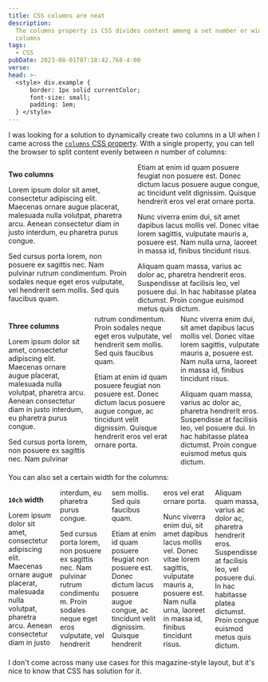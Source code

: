 ```yaml
---
title: CSS columns are neat
description:
  The columns property is CSS divides content among a set number or width of
  columns
tags:
  - CSS
pubDate: 2023-08-01T07:18:42.768-4:00
verse:
head: >-
  <style> div.example {
      border: 1px solid currentColor;
      font-size: small;
      padding: 1em;
  } </style>
---
```


I was looking for a solution to dynamically create two columns in a UI when I
came across the
[`columns` CSS property](https://developer.mozilla.org/en-US/docs/Web/CSS/columns).
With a single property, you can tell the browser to split content evenly between
_n_ number of columns:

<div class="example stack()" style="columns: 2">

**Two columns**

Lorem ipsum dolor sit amet, consectetur adipiscing elit. Maecenas ornare augue
placerat, malesuada nulla volutpat, pharetra arcu. Aenean consectetur diam in
justo interdum, eu pharetra purus congue.

Sed cursus porta lorem, non posuere ex sagittis nec. Nam pulvinar rutrum
condimentum. Proin sodales neque eget eros vulputate, vel hendrerit sem mollis.
Sed quis faucibus quam.

Etiam at enim id quam posuere feugiat non posuere est. Donec dictum lacus
posuere augue congue, ac tincidunt velit dignissim. Quisque hendrerit eros vel
erat ornare porta.

Nunc viverra enim dui, sit amet dapibus lacus mollis vel. Donec vitae lorem
sagittis, vulputate mauris a, posuere est. Nam nulla urna, laoreet in massa id,
finibus tincidunt risus.

Aliquam quam massa, varius ac dolor ac, pharetra hendrerit eros. Suspendisse at
facilisis leo, vel posuere dui. In hac habitasse platea dictumst. Proin congue
euismod metus quis dictum.

</div>

<div class="example stack()" style="columns: 3">

**Three columns**

Lorem ipsum dolor sit amet, consectetur adipiscing elit. Maecenas ornare augue
placerat, malesuada nulla volutpat, pharetra arcu. Aenean consectetur diam in
justo interdum, eu pharetra purus congue.

Sed cursus porta lorem, non posuere ex sagittis nec. Nam pulvinar rutrum
condimentum. Proin sodales neque eget eros vulputate, vel hendrerit sem mollis.
Sed quis faucibus quam.

Etiam at enim id quam posuere feugiat non posuere est. Donec dictum lacus
posuere augue congue, ac tincidunt velit dignissim. Quisque hendrerit eros vel
erat ornare porta.

Nunc viverra enim dui, sit amet dapibus lacus mollis vel. Donec vitae lorem
sagittis, vulputate mauris a, posuere est. Nam nulla urna, laoreet in massa id,
finibus tincidunt risus.

Aliquam quam massa, varius ac dolor ac, pharetra hendrerit eros. Suspendisse at
facilisis leo, vel posuere dui. In hac habitasse platea dictumst. Proin congue
euismod metus quis dictum.

</div>

You can also set a certain width for the columns:

<div class="example stack()" style="columns: 10ch">

**`10ch` width**

Lorem ipsum dolor sit amet, consectetur adipiscing elit. Maecenas ornare augue
placerat, malesuada nulla volutpat, pharetra arcu. Aenean consectetur diam in
justo interdum, eu pharetra purus congue.

Sed cursus porta lorem, non posuere ex sagittis nec. Nam pulvinar rutrum
condimentum. Proin sodales neque eget eros vulputate, vel hendrerit sem mollis.
Sed quis faucibus quam.

Etiam at enim id quam posuere feugiat non posuere est. Donec dictum lacus
posuere augue congue, ac tincidunt velit dignissim. Quisque hendrerit eros vel
erat ornare porta.

Nunc viverra enim dui, sit amet dapibus lacus mollis vel. Donec vitae lorem
sagittis, vulputate mauris a, posuere est. Nam nulla urna, laoreet in massa id,
finibus tincidunt risus.

Aliquam quam massa, varius ac dolor ac, pharetra hendrerit eros. Suspendisse at
facilisis leo, vel posuere dui. In hac habitasse platea dictumst. Proin congue
euismod metus quis dictum.

</div>

I don't come across many use cases for this magazine-style layout, but it's nice
to know that CSS has solution for it.
